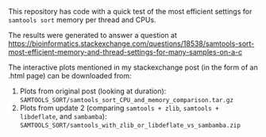 This repository has code with a quick test of the most efficient settings for `samtools sort` memory per thread and CPUs.

The results were generated to answer a question at https://bioinformatics.stackexchange.com/questions/18538/samtools-sort-most-efficient-memory-and-thread-settings-for-many-samples-on-a-c

The interactive plots mentioned in my stackexchange post (in the form of an .html page) can be
downloaded from:
1. Plots from original post (looking at duration): `SAMTOOLS_SORT/samtools_sort_CPU_and_memory_comparison.tar.gz`
2. Plots from update 2 (comparing `samtools + zlib`, `samtools + libdeflate`, and `sambamba`): `SAMTOOLS_SORT/samtools_with_zlib_or_libdeflate_vs_sambamba.zip`
